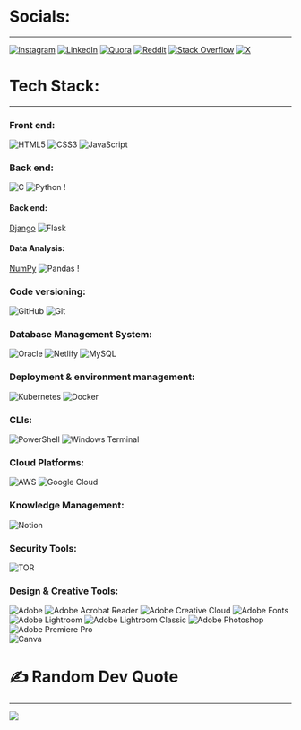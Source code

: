 # Socials:  
***  
 [![Instagram](https://img.shields.io/badge/Instagram-%23E4405F.svg?logo=Instagram&logoColor=white)](https://instagram.com/moinak.iso) [![LinkedIn](https://img.shields.io/badge/LinkedIn-%230077B5.svg?logo=linkedin&logoColor=white)](https://www.linkedin.com/in/moinak-samaddar-aaa8292b7) [![Quora](https://img.shields.io/badge/Quora-%23B92B27.svg?logo=Quora&logoColor=white)](https://www.quora.com/profile/Moinak-Samaddar) [![Reddit](https://img.shields.io/badge/Reddit-%23FF4500.svg?logo=Reddit&logoColor=white)](https://reddit.com/user/moinakhere) [![Stack Overflow](https://img.shields.io/badge/-Stackoverflow-FE7A16?logo=stack-overflow&logoColor=white)](https://stackoverflow.com/users/21572205) [![X](https://img.shields.io/badge/X-black.svg?logo=X&logoColor=white)](https://x.com/moinakhere)  
  
  


# Tech Stack:  
***  
### Front end:  
![HTML5](https://img.shields.io/badge/html5-%23E34F26.svg?style=flat&logo=html5&logoColor=white) ![CSS3](https://img.shields.io/badge/css3-%231572B6.svg?style=flat&logo=css3&logoColor=white) ![JavaScript](https://img.shields.io/badge/javascript-%23323330.svg?style=flat&logo=javascript&logoColor=%23F7DF1E)

### Back end:
![C](https://img.shields.io/badge/c-%2300599C.svg?style=flat&logo=c&logoColor=white) ![Python](https://img.shields.io/badge/python-3670A0?style=flat&logo=python&logoColor=ffdd54) !
#### Back end:  

[Django](https://img.shields.io/badge/django-%23092E20.svg?style=flat&logo=django&logoColor=white) ![Flask](https://img.shields.io/badge/flask-%23000.svg?style=flat&logo=flask&logoColor=white)  
#### Data Analysis:  

[NumPy](https://img.shields.io/badge/numpy-%23013243.svg?style=flat&logo=numpy&logoColor=white) ![Pandas](https://img.shields.io/badge/pandas-%23150458.svg?style=flat&logo=pandas&logoColor=white) !

### Code versioning:
 ![GitHub](https://img.shields.io/badge/github-%23121011.svg?style=flat&logo=github&logoColor=white) ![Git](https://img.shields.io/badge/git-%23F05033.svg?style=flat&logo=git&logoColor=white)

 ### Database Management System:
 ![Oracle](https://img.shields.io/badge/Oracle-F80000?style=flat&logo=oracle&logoColor=white) ![Netlify](https://img.shields.io/badge/netlify-%23000000.svg?style=flat&logo=netlify&logoColor=#00C7B7) ![MySQL](https://img.shields.io/badge/mysql-4479A1.svg?style=flat&logo=mysql&logoColor=white)

 ### Deployment & environment management:
 ![Kubernetes](https://img.shields.io/badge/kubernetes-%23326ce5.svg?style=flat&logo=kubernetes&logoColor=white) ![Docker](https://img.shields.io/badge/docker-%230db7ed.svg?style=flat&logo=docker&logoColor=white)

 ### CLIs:
 ![PowerShell](https://img.shields.io/badge/PowerShell-%235391FE.svg?style=flat&logo=powershell&logoColor=white)  ![Windows Terminal](https://img.shields.io/badge/Windows%20Terminal-%234D4D4D.svg?style=flat&logo=windows-terminal&logoColor=white)

 ### Cloud Platforms:
![AWS](https://img.shields.io/badge/AWS-%23FF9900.svg?style=flat&logo=amazon-aws&logoColor=white) ![Google Cloud](https://img.shields.io/badge/GoogleCloud-%234285F4.svg?style=flat&logo=google-cloud&logoColor=white)

### Knowledge Management:
![Notion](https://img.shields.io/badge/Notion-%23000000.svg?style=flat&logo=notion&logoColor=white)

### Security Tools:
![TOR](https://img.shields.io/badge/tor-%237E4798.svg?style=flat&logo=tor-project&logoColor=white)

### Design & Creative Tools:
![Adobe](https://img.shields.io/badge/adobe-%23FF0000.svg?style=flat&logo=adobe&logoColor=white) ![Adobe Acrobat Reader](https://img.shields.io/badge/Adobe%20Acrobat%20Reader-EC1C24.svg?style=flat&logo=Adobe%20Acrobat%20Reader&logoColor=white) ![Adobe Creative Cloud](https://img.shields.io/badge/Adobe%20Creative%20Cloud-DA1F26.svg?style=flat&logo=Adobe%20Creative%20Cloud&logoColor=white) ![Adobe Fonts](https://img.shields.io/badge/Adobe%20Fonts-000B1D.svg?style=flat&logo=Adobe%20Fonts&logoColor=white)  
![Adobe Lightroom](https://img.shields.io/badge/Adobe%20Lightroom-31A8FF.svg?style=flat&logo=Adobe%20Lightroom&logoColor=white) ![Adobe Lightroom Classic](https://img.shields.io/badge/Adobe%20Lightroom%20Classic-31A8FF.svg?style=flat&logo=Adobe%20Lightroom%20Classic&logoColor=white) ![Adobe Photoshop](https://img.shields.io/badge/adobe%20photoshop-%2331A8FF.svg?style=flat&logo=adobe%20photoshop&logoColor=white) ![Adobe Premiere Pro](https://img.shields.io/badge/Adobe%20Premiere%20Pro-9999FF.svg?style=flat&logo=Adobe%20Premiere%20Pro&logoColor=white)  
![Canva](https://img.shields.io/badge/Canva-%2300C4CC.svg?style=flat&logo=Canva&logoColor=white)   
  
  
  

# ✍️ Random Dev Quote  
***  
![](https://quotes-github-readme.vercel.app/api?type=horizontal&theme=tokyonight)
